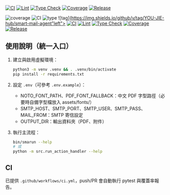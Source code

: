 <p align="left">
  <a href="https://github.com/YOU-JIE-hub/smart-mail-agent/actions"><img alt="CI" src="https://img.shields.io/github/actions/workflow/status/YOU-JIE-hub/smart-mail-agent/tests.yml?branch=chore/final-canonicalize-and-shims-20250822T030252&label=CI"></a>
  <a href="https://github.com/YOU-JIE-hub/smart-mail-agent/actions"><img alt="Lint" src="https://img.shields.io/github/actions/workflow/status/YOU-JIE-hub/smart-mail-agent/lint.yml?branch=chore/final-canonicalize-and-shims-20250822T030252&label=lint"></a>
  <a href="https://github.com/YOU-JIE-hub/smart-mail-agent/actions"><img alt="Type Check" src="https://img.shields.io/github/actions/workflow/status/YOU-JIE-hub/smart-mail-agent/typecheck.yml?branch=chore/final-canonicalize-and-shims-20250822T030252&label=type"></a>
  <a href="badges/coverage.svg"><img alt="Coverage" src="badges/coverage.svg"></a>
  <a href="https://github.com/YOU-JIE-hub/smart-mail-agent/releases"><img alt="Release" src="https://img.shields.io/github/v/tag/YOU-JIE-hub/smart-mail-agent"></a>
</p>

![coverage](badges/coverage.svg)
![CI](https://github.com/YOU-JIE-hub/smart-mail-agent/actions/workflows/tests.yml/badge.svg)
![type](https://github.com/YOU-JIE-hub/smart-mail-agent/actions/workflows/typecheck.yml/badge.svg)
![tag](https://img.shields.io/github/v/tag/YOU-JIE-hub/smart-mail-agent"left">
  <a href="https://github.com/YOU-JIE-hub/smart-mail-agent/actions"><img alt="CI" src="https://img.shields.io/github/actions/workflow/status/YOU-JIE-hub/smart-mail-agent/tests.yml?branch=hardening/pro-release-20250821-060514&label=CI"></a>
  <a href="https://github.com/YOU-JIE-hub/smart-mail-agent/actions"><img alt="Lint" src="https://img.shields.io/github/actions/workflow/status/YOU-JIE-hub/smart-mail-agent/lint.yml?branch=hardening/pro-release-20250821-060514&label=lint"></a>
  <a href="https://github.com/YOU-JIE-hub/smart-mail-agent/actions"><img alt="Type Check" src="https://img.shields.io/github/actions/workflow/status/YOU-JIE-hub/smart-mail-agent/typecheck.yml?branch=hardening/pro-release-20250821-060514&label=type"></a>
  <a href="badges/coverage.svg"><img alt="Coverage" src="badges/coverage.svg"></a>
  <a href="https://github.com/YOU-JIE-hub/smart-mail-agent/releases"><img alt="Release" src="https://img.shields.io/github/v/tag/YOU-JIE-hub/smart-mail-agent?sort=semver&display_name=tag"></a>
</p>

## 使用說明（統一入口）

1. 建立與啟用虛擬環境：
   ```bash
   python3 -m venv .venv && . .venv/bin/activate
   pip install -r requirements.txt
   ```

2. 設定 `.env`（可參考 `.env.example`）：
   - NOTO_FONT_PATH、PDF_FONT_FALLBACK：中文 PDF 字型路徑（必要時自備字型檔放入 assets/fonts/）
   - SMTP_HOST、SMTP_PORT、SMTP_USER、SMTP_PASS、MAIL_FROM：SMTP 寄信設定
   - OUTPUT_DIR：輸出資料夾（PDF、附件）

3. 執行主流程：
   ```bash
   bin/smarun --help
   # 或
   python -m src.run_action_handler --help
   ```

## CI

已提供 `.github/workflows/ci.yml`，push/PR 會自動執行 pytest 與覆蓋率報告。
